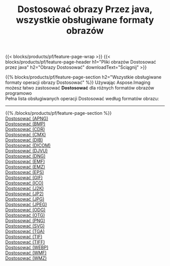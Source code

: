 ﻿---
title: Dostosować obrazy Przez java, wszystkie obsługiwane formaty obrazów 
weight: 3920
url: /pl/java/adjust 
lang: pl
langdirlevel: 2
locales: zh-hans,ja,it,ru,de,es,fr,nl,id,lt,pl,pt,vi,tr,ko,zh-hant,ar,hi,th,sv,cs,uk,he
description: Używając Aspose.Imaging możesz łatwo Dostosować obrazy Via java
---

{{< blocks/products/pf/feature-page-wrap >}}
{{< blocks/products/pf/feature-page-header h1="Pliki obrazów Dostosować przez java" h2="Obrazy Dostosować" downloadText="Ściągnij" >}}


{{% blocks/products/pf/feature-page-section  h2="Wszystkie obsługiwane formaty operacji obrazy Dostosować" %}}
Używając Aspose.Imaging możesz łatwo zastosować **Dostosować** dla różnych formatów obrazów programowo
<br/>
Pełna lista obsługiwanych operacji Dostosować według formatów obrazu:
<hr/>
{{% /blocks/products/pf/feature-page-section %}}
<div class="container-fluid productfamilypage bg-gray">
    <div class="convertypes bg-gray agp-content section">
        <div class="container">
		<div class="row other-converters">
		    <div class='col-md-2 other-converter remove-lp remove-rp'><a href="/imaging/pl/java/adjust/apng" >Dostosować (APNG)</a></div><div class='col-md-2 other-converter remove-lp remove-rp'><a href="/imaging/pl/java/adjust/bmp" >Dostosować (BMP)</a></div><div class='col-md-2 other-converter remove-lp remove-rp'><a href="/imaging/pl/java/adjust/cdr" >Dostosować (CDR)</a></div><div class='col-md-2 other-converter remove-lp remove-rp'><a href="/imaging/pl/java/adjust/cmx" >Dostosować (CMX)</a></div><div class='col-md-2 other-converter remove-lp remove-rp'><a href="/imaging/pl/java/adjust/dib" >Dostosować (DIB)</a></div><div class='col-md-2 other-converter remove-lp remove-rp'><a href="/imaging/pl/java/adjust/dicom" >Dostosować (DICOM)</a></div><div class='col-md-2 other-converter remove-lp remove-rp'><a href="/imaging/pl/java/adjust/djvu" >Dostosować (DJVU)</a></div><div class='col-md-2 other-converter remove-lp remove-rp'><a href="/imaging/pl/java/adjust/dng" >Dostosować (DNG)</a></div><div class='col-md-2 other-converter remove-lp remove-rp'><a href="/imaging/pl/java/adjust/emf" >Dostosować (EMF)</a></div><div class='col-md-2 other-converter remove-lp remove-rp'><a href="/imaging/pl/java/adjust/emz" >Dostosować (EMZ)</a></div><div class='col-md-2 other-converter remove-lp remove-rp'><a href="/imaging/pl/java/adjust/eps" >Dostosować (EPS)</a></div><div class='col-md-2 other-converter remove-lp remove-rp'><a href="/imaging/pl/java/adjust/gif" >Dostosować (GIF)</a></div><div class='col-md-2 other-converter remove-lp remove-rp'><a href="/imaging/pl/java/adjust/ico" >Dostosować (ICO)</a></div><div class='col-md-2 other-converter remove-lp remove-rp'><a href="/imaging/pl/java/adjust/j2k" >Dostosować (J2K)</a></div><div class='col-md-2 other-converter remove-lp remove-rp'><a href="/imaging/pl/java/adjust/jp2" >Dostosować (JP2)</a></div><div class='col-md-2 other-converter remove-lp remove-rp'><a href="/imaging/pl/java/adjust/jpg" >Dostosować (JPG)</a></div><div class='col-md-2 other-converter remove-lp remove-rp'><a href="/imaging/pl/java/adjust/jpeg" >Dostosować (JPEG)</a></div><div class='col-md-2 other-converter remove-lp remove-rp'><a href="/imaging/pl/java/adjust/odg" >Dostosować (ODG)</a></div><div class='col-md-2 other-converter remove-lp remove-rp'><a href="/imaging/pl/java/adjust/otg" >Dostosować (OTG)</a></div><div class='col-md-2 other-converter remove-lp remove-rp'><a href="/imaging/pl/java/adjust/png" >Dostosować (PNG)</a></div><div class='col-md-2 other-converter remove-lp remove-rp'><a href="/imaging/pl/java/adjust/svg" >Dostosować (SVG)</a></div><div class='col-md-2 other-converter remove-lp remove-rp'><a href="/imaging/pl/java/adjust/tga" >Dostosować (TGA)</a></div><div class='col-md-2 other-converter remove-lp remove-rp'><a href="/imaging/pl/java/adjust/tif" >Dostosować (TIF)</a></div><div class='col-md-2 other-converter remove-lp remove-rp'><a href="/imaging/pl/java/adjust/tiff" >Dostosować (TIFF)</a></div><div class='col-md-2 other-converter remove-lp remove-rp'><a href="/imaging/pl/java/adjust/webp" >Dostosować (WEBP)</a></div><div class='col-md-2 other-converter remove-lp remove-rp'><a href="/imaging/pl/java/adjust/wmf" >Dostosować (WMF)</a></div><div class='col-md-2 other-converter remove-lp remove-rp'><a href="/imaging/pl/java/adjust/wmz" >Dostosować (WMZ)</a></div>
                </div>
        </div>
    </div>
</div>
<br/>


